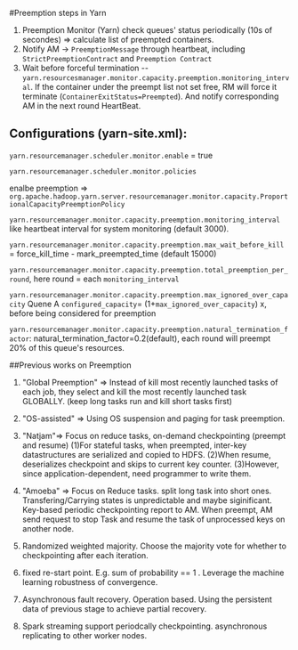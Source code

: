 #Preemption steps in Yarn
1. Preemption Monitor (Yarn) check queues' status periodically (10s of secondes) => calculate list of preempted containers.
2. Notify AM -> `PreemptionMessage` through heartbeat, including `StrictPreemptionContract` and `Preemption Contract`
3. Wait before forceful termination -- `yarn.resourcesmanager.monitor.capacity.preemption.monitoring_interval`. If the container under the preempt list not set free, RM will force it terminate (`ContainerExitStatus=Preempted`). And notify corresponding AM in the next round HeartBeat.

## Configurations (yarn-site.xml):
`yarn.resourcemanager.scheduler.monitor.enable` = true

`yarn.resourcemanager.scheduler.monitor.policies`

enalbe preemption => `org.apache.hadoop.yarn.server.resourcemanager.monitor.capacity.ProportionalCapacityPreemptionPolicy`

`yarn.resourcemanager.monitor.capacity.preemption.monitoring_interval` like heartbeat interval for system monitoring (default 3000).

`yarn.resourcemanager.monitor.capacity.preemption.max_wait_before_kill` = force_kill_time - mark_preempted_time (default 15000)

`yarn.resourcemanager.monitor.capacity.preemption.total_preemption_per_round`, here round = each `monitoring_interval`

`yarn.resourcemanager.monitor.capacity.preemption.max_ignored_over_capacity`  Quene A `configured_capacity`= (1+`max_ignored_over_capacity`) x, before being considered for preemption

`yarn.resourcemanager.monitor.capacity.preemption.natural_termination_factor`: natural_termination_factor=0.2(default), each round will preempt 20% of this queue's resources.


##Previous works on Preemption

1. "Global Preemption" => Instead of kill most recently launched tasks of each job, they select and kill the most recently launched task GLOBALLY. (keep long tasks run and kill short tasks first)

2. "OS-assisted" => Using OS suspension and paging for task preemption.

3. "Natjam"=> Focus on reduce tasks, on-demand checkpointing (preempt and resume)
    (1)For stateful tasks, when preempted, inter-key datastructures are serialized and copied to HDFS.
    (2)When resume, deserializes checkpoint and skips to current key counter. 
    (3)However, since application-dependent, need programmer to write them.
    
4. "Amoeba" => Focus on Reduce tasks. split long task into short ones. Transfering/Carrying states is unpredictable and maybe siginificant. Key-based periodic checkpointing report to AM. When preempt, AM send request to stop Task and resume the task of unprocessed keys on another node.

5. Randomized weighted majority. Choose the majority vote for whether to checkpointing after each iteration.

6. fixed re-start point. E.g. sum of probability == 1 . Leverage the machine learning robustness of convergence.

7. Asynchronous fault recovery. Operation based. Using the persistent data of previous stage to achieve partial recovery. 

8. Spark streaming support periodcally checkpointing. asynchronous replicating to other worker nodes.         
